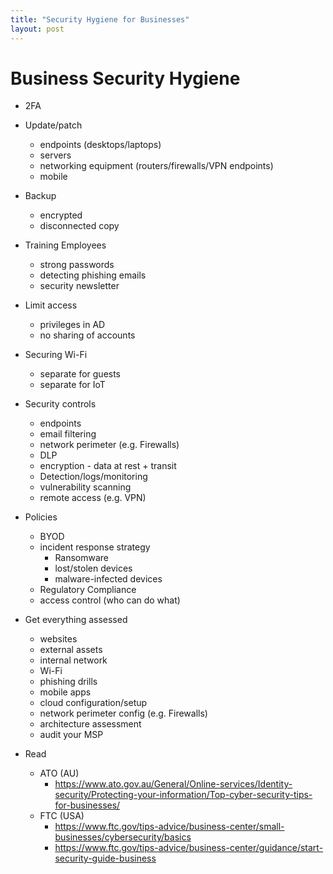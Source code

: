 ```yaml
---
title: "Security Hygiene for Businesses"
layout: post
---
```


# Business Security Hygiene

- 2FA

- Update/patch
  - endpoints (desktops/laptops)
  - servers
  - networking equipment (routers/firewalls/VPN endpoints)
  - mobile

- Backup
  - encrypted
  - disconnected copy

- Training Employees
  - strong passwords
  - detecting phishing emails
  - security newsletter

- Limit access
  - privileges in AD
  - no sharing of accounts

- Securing Wi-Fi
  - separate for guests
  - separate for IoT

- Security controls
  - endpoints
  - email filtering
  - network perimeter (e.g. Firewalls)
  - DLP
  - encryption - data at rest + transit
  - Detection/logs/monitoring
  - vulnerability scanning
  - remote access (e.g. VPN)

- Policies
  - BYOD
  - incident response strategy
    - Ransomware
    - lost/stolen devices
    - malware-infected devices
  - Regulatory Compliance
  - access control (who can do what)

- Get everything assessed
  - websites
  - external assets
  - internal network
  - Wi-Fi
  - phishing drills
  - mobile apps
  - cloud configuration/setup
  - network perimeter config (e.g. Firewalls)
  - architecture assessment
  - audit your MSP

- Read
  - ATO (AU)
    - https://www.ato.gov.au/General/Online-services/Identity-security/Protecting-your-information/Top-cyber-security-tips-for-businesses/
  - FTC (USA)
    - https://www.ftc.gov/tips-advice/business-center/small-businesses/cybersecurity/basics
    - https://www.ftc.gov/tips-advice/business-center/guidance/start-security-guide-business
